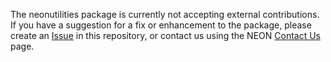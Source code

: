 The neonutilities package is currently not accepting external contributions. If you have a suggestion for a fix or enhancement to the package, please create an [Issue](https://github.com/NEONScience/NEON-utilities-python/issues) in this repository, or contact us using the NEON [Contact Us](https://www.neonscience.org/about/contact-us) page.